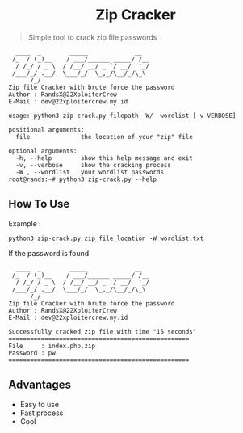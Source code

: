 <h1 align="center">Zip Cracker</h1>

> Simple tool to crack zip file passwords

```
  ____  _        _____             __
 /_  / (_)__    / ___/______ _____/ /__
  / /_/ / _ \  / /__/ __/ _ `/ __/  '_/
 /___/_/ .__/  \___/_/  \_,_/\__/_/\_\
      /_/
Zip file Cracker with brute force the password
Author : RandsX@22XploiterCrew
E-Mail : dev@22xploitercrew.my.id

usage: python3 zip-crack.py filepath -W/--wordlist [-v VERBOSE]

positional arguments:
  file              the location of your "zip" file

optional arguments:
  -h, --help        show this help message and exit
  -v, --verbose     show the cracking process
  -W , --wordlist   your wordlist passwords
root@rands:~# python3 zip-crack.py --help
```

## How To Use
Example :
```
python3 zip-crack.py zip_file_location -W wordlist.txt
```

If the password is found
```
  ____  _        _____             __
 /_  / (_)__    / ___/______ _____/ /__
  / /_/ / _ \  / /__/ __/ _ `/ __/  '_/
 /___/_/ .__/  \___/_/  \_,_/\__/_/\_\
      /_/
Zip file Cracker with brute force the password
Author : RandsX@22XploiterCrew
E-Mail : dev@22xploitercrew.my.id

Successfully cracked zip file with time "15 seconds"
==================================================
File     : index.php.zip
Password : pw
==================================================
```

## Advantages
- Easy to use
- Fast process
- Cool
